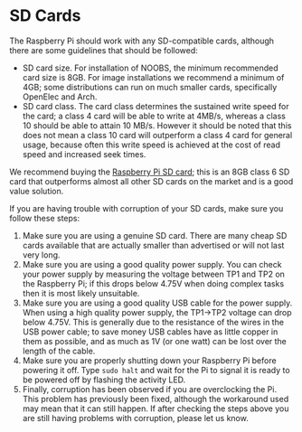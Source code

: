 # SD Cards

The Raspberry Pi should work with any SD-compatible cards, although there are some guidelines that should be followed:

- SD card size. For installation of NOOBS, the minimum recommended card size is 8GB. For image installations we recommend a minimum of 4GB; some distributions can run on much smaller cards, specifically OpenElec and Arch.
- SD card class. The card class determines the sustained write speed for the card; a class 4 card will be able to write at 4MB/s, whereas a class 10 should be able to attain 10 MB/s. However it should be noted that this does not mean a class 10 card will outperform a class 4 card for general usage, because often this write speed is achieved at the cost of read speed and increased seek times.

We recommend buying the [Raspberry Pi SD card](http://swag.raspberrypi.org/products/noobs-8gb-sd-card); this is an 8GB class 6 SD card that outperforms almost all other SD cards on the market and is a good value solution.

If you are having trouble with corruption of your SD cards, make sure you follow these steps:

1. Make sure you are using a genuine SD card. There are many cheap SD cards available that are actually smaller than advertised or will not last very long.
2. Make sure you are using a good quality power supply. You can check your power supply by measuring the voltage between TP1 and TP2 on the Raspberry Pi; if this drops below 4.75V when doing complex tasks then it is most likely unsuitable.
3. Make sure you are using a good quality USB cable for the power supply. When using a high quality power supply, the TP1->TP2 voltage can drop below 4.75V. This is generally due to the resistance of the wires in the USB power cable; to save money USB cables have as little copper in them as possible, and as much as 1V (or one watt) can be lost over the length of the cable.
4. Make sure you are properly shutting down your Raspberry Pi before powering it off. Type `sudo halt` and wait for the Pi to signal it is ready to be powered off by flashing the activity LED.
5. Finally, corruption has been observed if you are overclocking the Pi. This problem has previously been fixed, although the workaround used may mean that it can still happen. If after checking the steps above you are still having problems with corruption, please let us know.
